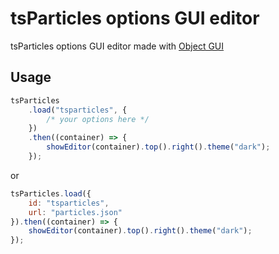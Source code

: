 # tsParticles options GUI editor

tsParticles options GUI editor made with [Object GUI](https://github.com/matteobruni/object-gui)

## Usage

```javascript
tsParticles
    .load("tsparticles", {
        /* your options here */
    })
    .then((container) => {
        showEditor(container).top().right().theme("dark");
    });
```

or

```javascript
tsParticles.load({
    id: "tsparticles",
    url: "particles.json"
}).then((container) => {
    showEditor(container).top().right().theme("dark");
});
```
